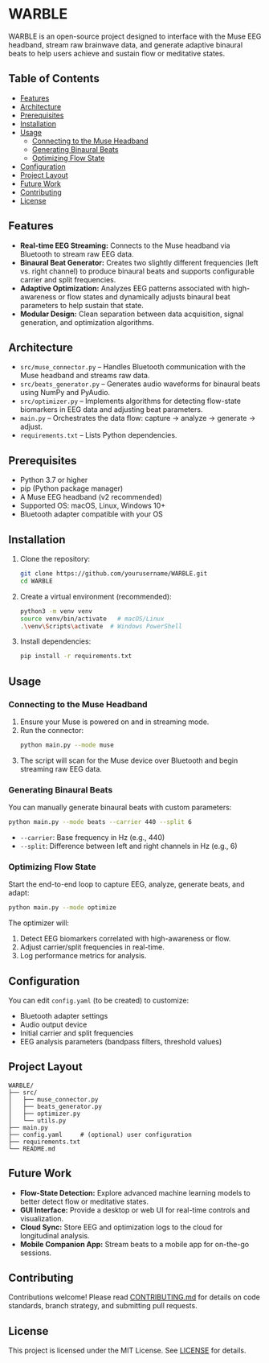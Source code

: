 # WARBLE

WARBLE is an open-source project designed to interface with the Muse EEG headband, stream raw brainwave data, and generate adaptive binaural beats to help users achieve and sustain flow or meditative states.

## Table of Contents

- [Features](#features)
- [Architecture](#architecture)
- [Prerequisites](#prerequisites)
- [Installation](#installation)
- [Usage](#usage)
  - [Connecting to the Muse Headband](#connecting-to-the-muse-headband)
  - [Generating Binaural Beats](#generating-binaural-beats)
  - [Optimizing Flow State](#optimizing-flow-state)
- [Configuration](#configuration)
- [Project Layout](#project-layout)
- [Future Work](#future-work)
- [Contributing](#contributing)
- [License](#license)

## Features

- **Real-time EEG Streaming:** Connects to the Muse headband via Bluetooth to stream raw EEG data.
- **Binaural Beat Generator:** Creates two slightly different frequencies (left vs. right channel) to produce binaural beats and supports configurable carrier and split frequencies.
- **Adaptive Optimization:** Analyzes EEG patterns associated with high-awareness or flow states and dynamically adjusts binaural beat parameters to help sustain that state.
- **Modular Design:** Clean separation between data acquisition, signal generation, and optimization algorithms.

## Architecture

- `src/muse_connector.py`  – Handles Bluetooth communication with the Muse headband and streams raw data.
- `src/beats_generator.py` – Generates audio waveforms for binaural beats using NumPy and PyAudio.
- `src/optimizer.py`       – Implements algorithms for detecting flow-state biomarkers in EEG data and adjusting beat parameters.
- `main.py`                – Orchestrates the data flow: capture → analyze → generate → adjust.
- `requirements.txt`       – Lists Python dependencies.

## Prerequisites

- Python 3.7 or higher
- pip (Python package manager)
- A Muse EEG headband (v2 recommended)
- Supported OS: macOS, Linux, Windows 10+
- Bluetooth adapter compatible with your OS

## Installation

1. Clone the repository:
   ```sh
   git clone https://github.com/yourusername/WARBLE.git
   cd WARBLE
   ```
2. Create a virtual environment (recommended):
   ```sh
   python3 -m venv venv
   source venv/bin/activate   # macOS/Linux
   .\venv\Scripts\activate  # Windows PowerShell
   ```
3. Install dependencies:
   ```sh
   pip install -r requirements.txt
   ```

## Usage

### Connecting to the Muse Headband

1. Ensure your Muse is powered on and in streaming mode.
2. Run the connector:
   ```sh
   python main.py --mode muse
   ```
3. The script will scan for the Muse device over Bluetooth and begin streaming raw EEG data.

### Generating Binaural Beats

You can manually generate binaural beats with custom parameters:

```sh
python main.py --mode beats --carrier 440 --split 6
```

- `--carrier`: Base frequency in Hz (e.g., 440)
- `--split`: Difference between left and right channels in Hz (e.g., 6)

### Optimizing Flow State

Start the end-to-end loop to capture EEG, analyze, generate beats, and adapt:

```sh
python main.py --mode optimize
```

The optimizer will:
1. Detect EEG biomarkers correlated with high-awareness or flow.
2. Adjust carrier/split frequencies in real-time.
3. Log performance metrics for analysis.

## Configuration

You can edit `config.yaml` (to be created) to customize:

- Bluetooth adapter settings
- Audio output device
- Initial carrier and split frequencies
- EEG analysis parameters (bandpass filters, threshold values)

## Project Layout

```
WARBLE/
├── src/
│   ├── muse_connector.py
│   ├── beats_generator.py
│   ├── optimizer.py
│   └── utils.py
├── main.py
├── config.yaml     # (optional) user configuration
├── requirements.txt
└── README.md
```

## Future Work

- **Flow-State Detection:** Explore advanced machine learning models to better detect flow or meditative states.
- **GUI Interface:** Provide a desktop or web UI for real-time controls and visualization.
- **Cloud Sync:** Store EEG and optimization logs to the cloud for longitudinal analysis.
- **Mobile Companion App:** Stream beats to a mobile app for on-the-go sessions.

## Contributing

Contributions welcome! Please read [CONTRIBUTING.md](CONTRIBUTING.md) for details on code standards, branch strategy, and submitting pull requests.

## License

This project is licensed under the MIT License. See [LICENSE](LICENSE) for details. 